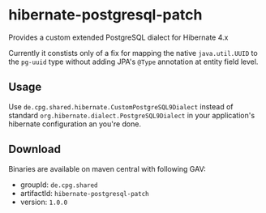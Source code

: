 # hibernate-postgresql-patch
Provides a custom extended PostgreSQL dialect for Hibernate 4.x

Currently it constists only of a fix for mapping the native `java.util.UUID` to the `pg-uuid` type without adding
JPA's `@Type` annotation at entity field level.

## Usage

Use `de.cpg.shared.hibernate.CustomPostgreSQL9Dialect` instead of standard `org.hibernate.dialect.PostgreSQL9Dialect`
in your application's hibernate configuration an you're done.

## Download

Binaries are available on maven central with following GAV:

- groupId: `de.cpg.shared`
- artifactId: `hibernate-postgresql-patch`
- version: `1.0.0`
